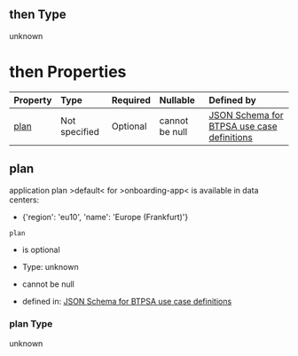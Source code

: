 ## then Type

unknown

# then Properties

| Property      | Type          | Required | Nullable       | Defined by                                                                                                                                                                                                                                      |
| :------------ | :------------ | :------- | :------------- | :---------------------------------------------------------------------------------------------------------------------------------------------------------------------------------------------------------------------------------------------- |
| [plan](#plan) | Not specified | Optional | cannot be null | [JSON Schema for BTPSA use case definitions](btpsa-usecase-properties-services-items-allof-2-then-allof-36-then-allof-0-then-properties-plan.md "undefined#/properties/services/items/allOf/2/then/allOf/36/then/allOf/0/then/properties/plan") |

## plan

application plan >default< for >onboarding-app< is available in data centers:

*   {'region': 'eu10', 'name': 'Europe (Frankfurt)'}

`plan`

*   is optional

*   Type: unknown

*   cannot be null

*   defined in: [JSON Schema for BTPSA use case definitions](btpsa-usecase-properties-services-items-allof-2-then-allof-36-then-allof-0-then-properties-plan.md "undefined#/properties/services/items/allOf/2/then/allOf/36/then/allOf/0/then/properties/plan")

### plan Type

unknown
